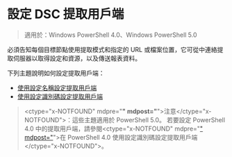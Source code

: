 # 設定 DSC 提取用戶端

> 適用於：Windows PowerShell 4.0、Windows PowerShell 5.0

必須告知每個目標節點使用提取模式和指定的 URL 或檔案位置，它可從中連絡提取伺服器以取得設定和資源，以及傳送報表資料。


下列主題說明如何設定提取用戶端：

* [使用設定名稱設定提取用戶端](pullClientConfigNames.md)
* [使用設定識別碼設定提取用戶端](pullClientConfigID.md)

> <ctype="x-NOTFOUND" mdpre="**" mdpost="**">注意</ctype="x-NOTFOUND">：這些主題適用於 PowerShell 5.0。 若要設定 PowerShell 4.0 中的提取用戶端，請參閱<ctype="x-NOTFOUND" mdpre="[" mdpost="](pullClientConfigID4.md)">在 PowerShell 4.0 使用設定識別碼設定提取用戶端</ctype="x-NOTFOUND">。


<!--HONumber=Mar16_HO4-->


